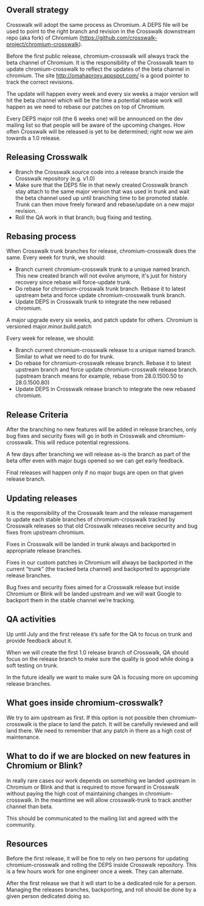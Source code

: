 ## Overall strategy
Crosswalk will adopt the same process as Chromium. A DEPS file will be used to point to the right branch and revision in the Crosswalk 
downstream repo (aka fork) of Chromium (https://github.com/crosswalk-project/chromium-crosswalk).

Before the first public release, chromium-crosswalk will always track the beta channel of Chromium. It is the responsibility of the Crosswalk team to update chromium-crosswalk to reflect the updates of the beta channel in chromium. The site http://omahaproxy.appspot.com/ is a good pointer to track the correct revisions.

The update will happen every week and every six weeks a major version will hit the beta channel which will be the time a potential rebase work will happen as we need to rebase our patches on top of Chromium.

Every DEPS major roll (the 6 weeks one) will be announced on the dev mailing list so that people will be aware of the upcoming changes. How often Crosswalk will be released is yet to be determined; right now we aim towards a 1.0 release.

## Releasing Crosswalk
* Branch the Crosswalk source code into a release branch inside the Crosswalk repository (e.g. v1.0)
* Make sure that the DEPS file in that newly created Crosswalk branch stay attach to the same major version that was used in trunk and wait the beta channel used up until branching time to be promoted stable. Trunk can then move freely forward and rebase/update on a new major revision.
* Roll the QA work in that branch; bug fixing and testing.

## Rebasing process
When Crosswalk trunk branches for release, chromium-crosswalk does the same.
Every week for trunk, we should:
* Branch current chromium-crosswalk trunk to a unique named branch. This new created branch will not evolve anymore, it's just for history recovery since rebase will force-update trunk.
* Do rebase for chromium-crosswalk trunk branch. Rebase it to latest upstream beta and force update chromium-crosswalk trunk branch.
* Update DEPS in Crosswalk trunk to integrate the new rebased chromium.

A major upgrade every six weeks, and patch update for others. Chromium is versioned major.minor.build.patch

Every week for release, we should:
* Branch current chromium-crosswalk release to a unique named branch. Similar to what we need to do for trunk.
* Do rebase for chromium-crosswalk release branch. Rebase it to latest upstream branch and force update chromium-crosswalk release branch. (upstream branch means for example, rebase from 28.0.1500.50 to 28.0.1500.80)
* Update DEPS in Crosswalk release branch to integrate the new rebased chromium.

## Release Criteria
After the branching no new features will be added in release branches, only bug fixes and security fixes will go in both in Crosswalk and chromium-crosswalk. This will reduce potential regressions.

A few days after branching we will release as-is the branch as part of the beta offer even with major bugs opened so we can get early feedback.

Final releases will happen only if no major bugs are open on that given release branch.

## Updating releases
It is the responsibility of the Crosswalk team and the release management to update each stable branches of chromium-crosswalk tracked by Crosswalk releases so that old Crosswalk releases receive security and bug fixes from upstream chromium.

Fixes in Crosswalk will be landed in trunk always and backported in appropriate release branches.

Fixes in our custom patches in Chromium will always be backported in the current “trunk” (the tracked beta channel) and backported to appropriate release branches.

Bug fixes and security fixes aimed for a Crosswalk release but inside Chromium or Blink will be landed upstream and we will wait Google to backport them in the stable channel we’re tracking.

## QA activities
Up until July and the first release it’s safe for the QA to focus on trunk and provide feedback about it.

When we will create the first 1.0 release branch of Crosswalk, QA should focus on the release branch to make sure the quality is good while doing a soft testing on trunk.

In the future ideally we want to make sure QA is focusing more on upcoming release branches.

## What goes inside chromium-crosswalk?
We try to aim upstream as first. If this option is not possible then chromium-crosswalk is the place to land the patch. It will be carefully reviewed and will land there. We need to remember that any patch in there as a high cost of maintenance.

## What to do if we are blocked on new features in Chromium or Blink?
In really rare cases our work depends on something we landed upstream in Chromium or Blink and that is required to move forward in Crosswalk without paying the high cost of maintaining changes in chromium-crosswalk. In the meantime we will allow crosswalk-trunk to track another channel than beta.

This should be communicated to the mailing list and agreed with the community.

## Resources
Before the first release, it will be fine to rely on two persons for updating chromium-crosswalk and rolling the DEPS inside Crosswalk repository. This is a few hours work for one engineer once a week. They can alternate.

After the first release we that it will start to be a dedicated role for a person. Managing the releases branches, backporting, and roll should be done by a given person dedicated doing so.
